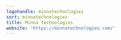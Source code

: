 ```yaml
---
logohandle: minnatechnologies
sort: minnatechnologies
title: Minna Technologies
website: 'https://minnatechnologies.com/'
---
```

